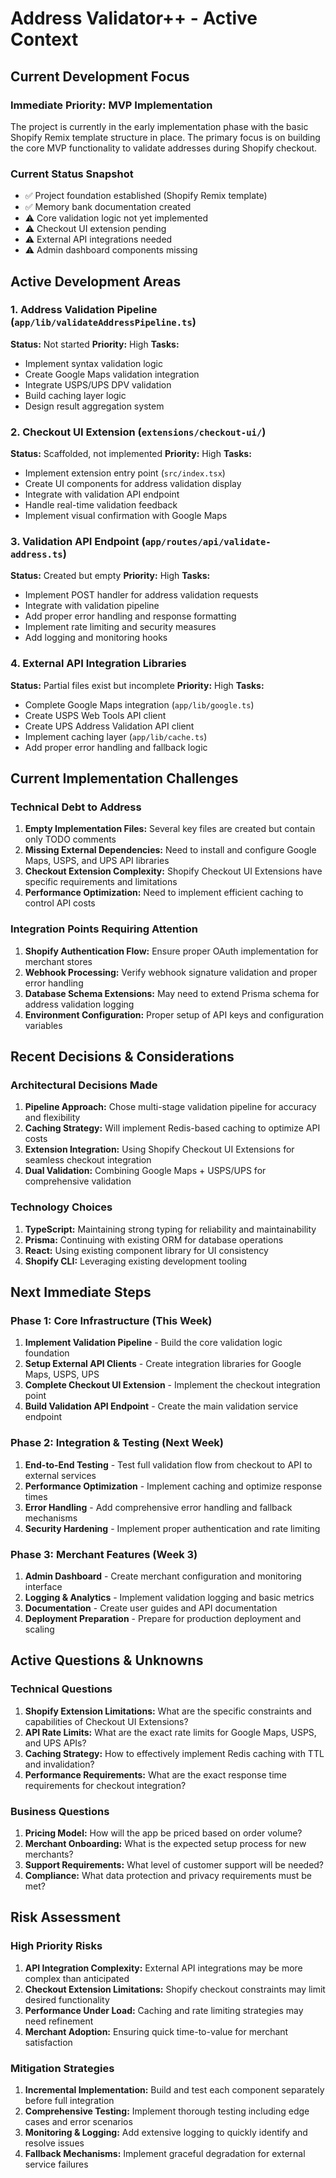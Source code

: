 # Address Validator++ - Active Context

## Current Development Focus

### Immediate Priority: MVP Implementation
The project is currently in the early implementation phase with the basic Shopify Remix template structure in place. The primary focus is on building the core MVP functionality to validate addresses during Shopify checkout.

### Current Status Snapshot
- ✅ Project foundation established (Shopify Remix template)
- ✅ Memory bank documentation created
- ⚠️ Core validation logic not yet implemented
- ⚠️ Checkout UI extension pending
- ⚠️ External API integrations needed
- ⚠️ Admin dashboard components missing

## Active Development Areas

### 1. Address Validation Pipeline (`app/lib/validateAddressPipeline.ts`)
**Status:** Not started
**Priority:** High
**Tasks:**
- Implement syntax validation logic
- Create Google Maps validation integration
- Integrate USPS/UPS DPV validation
- Build caching layer logic
- Design result aggregation system

### 2. Checkout UI Extension (`extensions/checkout-ui/`)
**Status:** Scaffolded, not implemented
**Priority:** High
**Tasks:**
- Implement extension entry point (`src/index.tsx`)
- Create UI components for address validation display
- Integrate with validation API endpoint
- Handle real-time validation feedback
- Implement visual confirmation with Google Maps

### 3. Validation API Endpoint (`app/routes/api/validate-address.ts`)
**Status:** Created but empty
**Priority:** High
**Tasks:**
- Implement POST handler for address validation requests
- Integrate with validation pipeline
- Add proper error handling and response formatting
- Implement rate limiting and security measures
- Add logging and monitoring hooks

### 4. External API Integration Libraries
**Status:** Partial files exist but incomplete
**Priority:** High
**Tasks:**
- Complete Google Maps integration (`app/lib/google.ts`)
- Create USPS Web Tools API client
- Create UPS Address Validation API client
- Implement caching layer (`app/lib/cache.ts`)
- Add proper error handling and fallback logic

## Current Implementation Challenges

### Technical Debt to Address
1. **Empty Implementation Files:** Several key files are created but contain only TODO comments
2. **Missing External Dependencies:** Need to install and configure Google Maps, USPS, and UPS API libraries
3. **Checkout Extension Complexity:** Shopify Checkout UI Extensions have specific requirements and limitations
4. **Performance Optimization:** Need to implement efficient caching to control API costs

### Integration Points Requiring Attention
1. **Shopify Authentication Flow:** Ensure proper OAuth implementation for merchant stores
2. **Webhook Processing:** Verify webhook signature validation and proper error handling
3. **Database Schema Extensions:** May need to extend Prisma schema for address validation logging
4. **Environment Configuration:** Proper setup of API keys and configuration variables

## Recent Decisions & Considerations

### Architectural Decisions Made
1. **Pipeline Approach:** Chose multi-stage validation pipeline for accuracy and flexibility
2. **Caching Strategy:** Will implement Redis-based caching to optimize API costs
3. **Extension Integration:** Using Shopify Checkout UI Extensions for seamless checkout integration
4. **Dual Validation:** Combining Google Maps + USPS/UPS for comprehensive validation

### Technology Choices
1. **TypeScript:** Maintaining strong typing for reliability and maintainability
2. **Prisma:** Continuing with existing ORM for database operations
3. **React:** Using existing component library for UI consistency
4. **Shopify CLI:** Leveraging existing development tooling

## Next Immediate Steps

### Phase 1: Core Infrastructure (This Week)
1. **Implement Validation Pipeline** - Build the core validation logic foundation
2. **Setup External API Clients** - Create integration libraries for Google Maps, USPS, UPS
3. **Complete Checkout UI Extension** - Implement the checkout integration point
4. **Build Validation API Endpoint** - Create the main validation service endpoint

### Phase 2: Integration & Testing (Next Week)
1. **End-to-End Testing** - Test full validation flow from checkout to API to external services
2. **Performance Optimization** - Implement caching and optimize response times
3. **Error Handling** - Add comprehensive error handling and fallback mechanisms
4. **Security Hardening** - Implement proper authentication and rate limiting

### Phase 3: Merchant Features (Week 3)
1. **Admin Dashboard** - Create merchant configuration and monitoring interface
2. **Logging & Analytics** - Implement validation logging and basic metrics
3. **Documentation** - Create user guides and API documentation
4. **Deployment Preparation** - Prepare for production deployment and scaling

## Active Questions & Unknowns

### Technical Questions
1. **Shopify Extension Limitations:** What are the specific constraints and capabilities of Checkout UI Extensions?
2. **API Rate Limits:** What are the exact rate limits for Google Maps, USPS, and UPS APIs?
3. **Caching Strategy:** How to effectively implement Redis caching with TTL and invalidation?
4. **Performance Requirements:** What are the exact response time requirements for checkout integration?

### Business Questions
1. **Pricing Model:** How will the app be priced based on order volume?
2. **Merchant Onboarding:** What is the expected setup process for new merchants?
3. **Support Requirements:** What level of customer support will be needed?
4. **Compliance:** What data protection and privacy requirements must be met?

## Risk Assessment

### High Priority Risks
1. **API Integration Complexity:** External API integrations may be more complex than anticipated
2. **Checkout Extension Limitations:** Shopify checkout constraints may limit desired functionality
3. **Performance Under Load:** Caching and rate limiting strategies may need refinement
4. **Merchant Adoption:** Ensuring quick time-to-value for merchant satisfaction

### Mitigation Strategies
1. **Incremental Implementation:** Build and test each component separately before full integration
2. **Comprehensive Testing:** Implement thorough testing including edge cases and error scenarios
3. **Monitoring & Logging:** Add extensive logging to quickly identify and resolve issues
4. **Fallback Mechanisms:** Implement graceful degradation for external service failures
